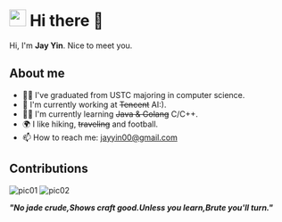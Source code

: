 <!--
**JayInnn/JayInnn** is a ✨ _special_ ✨ repository because its `README.md` (this file) appears on your GitHub profile.

Here are some ideas to get you started:

- 🔭 I’m currently working on ...
- 🌱 I’m currently learning ...
- 👯 I’m looking to collaborate on ...
- 🤔 I’m looking for help with ...
- 💬 Ask me about ...
- 📫 How to reach me: ...
- 😄 Pronouns: ...
- ⚡ Fun fact: ...
-->

<h1><img src="https://emojis.slackmojis.com/emojis/images/1531849430/4246/blob-sunglasses.gif?1531849430" width="30"/> Hi there 👋</h1>

Hi, I'm **Jay Yin**. Nice to meet you.

## About me

-  👨‍🎓 I've graduated from USTC majoring in computer science.
-  💼 I'm currently working at ~~Tencent~~ AI:).
-  👨‍💻 I'm currently learning ~~Java & Golang~~ C/C++.
-  🌍 I like hiking, ~~traveling~~ and football.
-  📫 How to reach me: jayyin00@gmail.com

## Contributions
![pic01](https://github-readme-stats.vercel.app/api/top-langs?username=JayInnn&show_icons=true&locale=en&layout=compact)
![pic02](https://github-readme-stats.vercel.app/api?username=JayInnn&show_icons=true&locale=en)


<em><b>"No jade crude,Shows craft good.Unless you learn,Brute you'll turn."</b></em>
